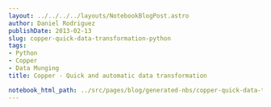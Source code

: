 ```yaml
---
layout: ../../../../layouts/NotebookBlogPost.astro
author: Daniel Rodriguez
publishDate: 2013-02-13
slug: copper-quick-data-transformation-python
tags:
- Python
- Copper
- Data Munging
title: Copper - Quick and automatic data transformation

notebook_html_path: ../src/pages/blog/generated-nbs/copper-quick-data-transformation-python.html
---
```


